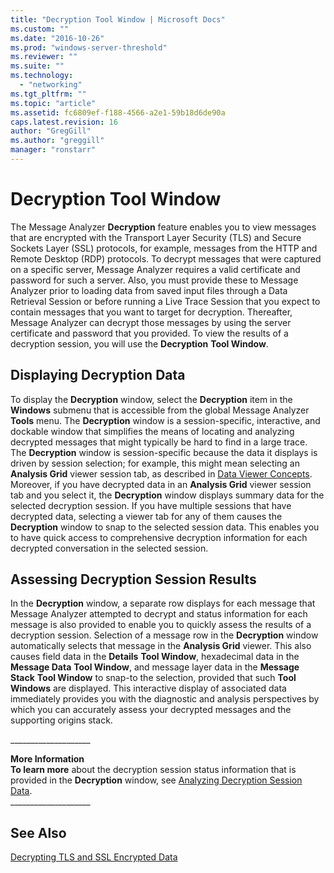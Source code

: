 ```yaml
---
title: "Decryption Tool Window | Microsoft Docs"
ms.custom: ""
ms.date: "2016-10-26"
ms.prod: "windows-server-threshold"
ms.reviewer: ""
ms.suite: ""
ms.technology: 
  - "networking"
ms.tgt_pltfrm: ""
ms.topic: "article"
ms.assetid: fc6809ef-f188-4566-a2e1-59b18d6de90a
caps.latest.revision: 16
author: "GregGill"
ms.author: "greggill"
manager: "ronstarr"
---
```

# Decryption Tool Window
The Message Analyzer **Decryption** feature enables you to view messages that are encrypted with the Transport Layer Security (TLS) and Secure Sockets Layer (SSL) protocols, for example, messages from the HTTP and Remote Desktop (RDP) protocols. To decrypt messages that were captured on a specific server, Message Analyzer requires a valid certificate and password for such a server. Also, you must provide these to Message Analyzer prior to loading data from saved input files through a Data Retrieval Session or before running a Live Trace Session that you expect to contain messages that you want to target for decryption. Thereafter, Message Analyzer can decrypt those messages by using the server certificate and password that you provided. To view the results of a decryption session, you will use the **Decryption** **Tool Window**.  
  
## Displaying Decryption Data  
 To display the **Decryption** window, select the **Decryption** item in the **Windows** submenu that is accessible from the global Message Analyzer **Tools** menu. The **Decryption** window is a session-specific, interactive, and dockable window that simplifies the means of locating and analyzing decrypted messages that might typically be hard to find in a large trace. The **Decryption** window is session-specific because the data it displays is driven by session selection; for example, this might mean selecting an **Analysis Grid** viewer session tab, as described in [Data Viewer Concepts](data-viewer-concepts.md). Moreover, if you have decrypted data in an **Analysis Grid** viewer session tab and you select it, the **Decryption** window displays summary data for the selected decryption session. If you have multiple sessions that have decrypted data, selecting a viewer tab for any of them causes the **Decryption** window to snap to the selected session data. This enables you to have quick access to comprehensive decryption information for each decrypted conversation in the selected session.  
  
## Assessing Decryption Session Results  
 In the **Decryption** window, a separate row displays for each message that Message Analyzer attempted to decrypt and status information for each message is also provided to enable you to quickly assess the results of a decryption session. Selection of a message row in the **Decryption** window automatically selects that message in the **Analysis Grid** viewer. This also causes field data in the **Details** **Tool Window**, hexadecimal data in the **Message Data** **Tool Window**, and message layer data in the **Message Stack** **Tool Window** to snap-to the selection, provided that such **Tool Windows** are displayed. This interactive display of associated data immediately provides you with the diagnostic and analysis perspectives by which you can accurately assess your decrypted messages and the supporting origins stack.  
  
 ___________________\_  
  
 **More Information**   
 **To learn more** about the decryption session status information that is provided in the **Decryption** window, see [Analyzing Decryption Session Data](decrypting-tls-and-ssl-encrypted-data.md#BKMK_AnalyzeDecryptData).   
___________________\_  
  
## See Also  
 [Decrypting TLS and SSL Encrypted Data](decrypting-tls-and-ssl-encrypted-data.md)